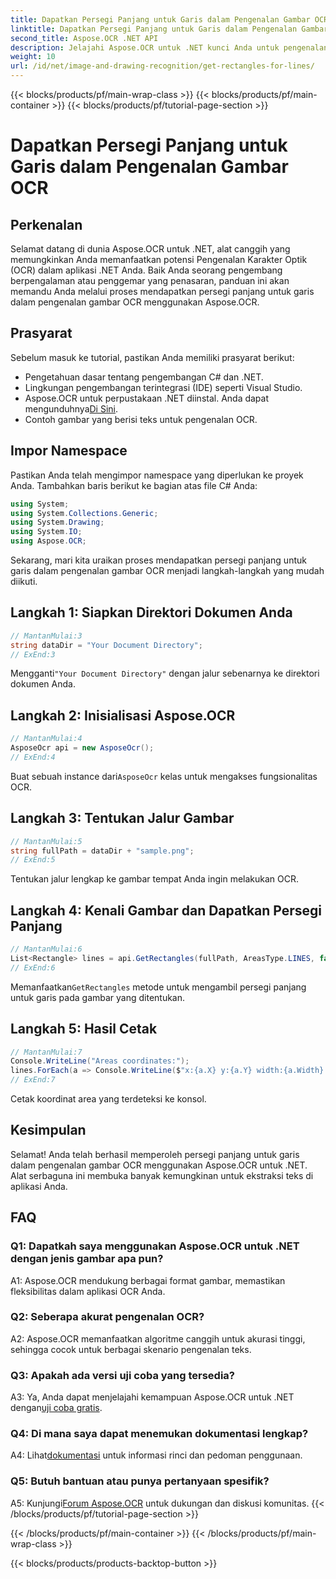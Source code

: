 ```yaml
---
title: Dapatkan Persegi Panjang untuk Garis dalam Pengenalan Gambar OCR
linktitle: Dapatkan Persegi Panjang untuk Garis dalam Pengenalan Gambar OCR
second_title: Aspose.OCR .NET API
description: Jelajahi Aspose.OCR untuk .NET kunci Anda untuk pengenalan gambar OCR yang tepat. Bebaskan kekuatan ekstraksi teks dengan mudah.
weight: 10
url: /id/net/image-and-drawing-recognition/get-rectangles-for-lines/
---
```


{{< blocks/products/pf/main-wrap-class >}}
{{< blocks/products/pf/main-container >}}
{{< blocks/products/pf/tutorial-page-section >}}

# Dapatkan Persegi Panjang untuk Garis dalam Pengenalan Gambar OCR

## Perkenalan

Selamat datang di dunia Aspose.OCR untuk .NET, alat canggih yang memungkinkan Anda memanfaatkan potensi Pengenalan Karakter Optik (OCR) dalam aplikasi .NET Anda. Baik Anda seorang pengembang berpengalaman atau penggemar yang penasaran, panduan ini akan memandu Anda melalui proses mendapatkan persegi panjang untuk garis dalam pengenalan gambar OCR menggunakan Aspose.OCR.

## Prasyarat

Sebelum masuk ke tutorial, pastikan Anda memiliki prasyarat berikut:

- Pengetahuan dasar tentang pengembangan C# dan .NET.
- Lingkungan pengembangan terintegrasi (IDE) seperti Visual Studio.
-  Aspose.OCR untuk perpustakaan .NET diinstal. Anda dapat mengunduhnya[Di Sini](https://releases.aspose.com/ocr/net/).
- Contoh gambar yang berisi teks untuk pengenalan OCR.

## Impor Namespace

Pastikan Anda telah mengimpor namespace yang diperlukan ke proyek Anda. Tambahkan baris berikut ke bagian atas file C# Anda:

```csharp
using System;
using System.Collections.Generic;
using System.Drawing;
using System.IO;
using Aspose.OCR;
```

Sekarang, mari kita uraikan proses mendapatkan persegi panjang untuk garis dalam pengenalan gambar OCR menjadi langkah-langkah yang mudah diikuti.

## Langkah 1: Siapkan Direktori Dokumen Anda

```csharp
// MantanMulai:3
string dataDir = "Your Document Directory";
// ExEnd:3
```

 Mengganti`"Your Document Directory"` dengan jalur sebenarnya ke direktori dokumen Anda.

## Langkah 2: Inisialisasi Aspose.OCR

```csharp
// MantanMulai:4
AsposeOcr api = new AsposeOcr();
// ExEnd:4
```

 Buat sebuah instance dari`AsposeOcr` kelas untuk mengakses fungsionalitas OCR.

## Langkah 3: Tentukan Jalur Gambar

```csharp
// MantanMulai:5
string fullPath = dataDir + "sample.png";
// ExEnd:5
```

Tentukan jalur lengkap ke gambar tempat Anda ingin melakukan OCR.

## Langkah 4: Kenali Gambar dan Dapatkan Persegi Panjang

```csharp
// MantanMulai:6
List<Rectangle> lines = api.GetRectangles(fullPath, AreasType.LINES, false);
// ExEnd:6
```

 Memanfaatkan`GetRectangles` metode untuk mengambil persegi panjang untuk garis pada gambar yang ditentukan.

## Langkah 5: Hasil Cetak

```csharp
// MantanMulai:7
Console.WriteLine("Areas coordinates:");
lines.ForEach(a => Console.WriteLine($"x:{a.X} y:{a.Y} width:{a.Width} height:{a.Height}"));
// ExEnd:7
```

Cetak koordinat area yang terdeteksi ke konsol.

## Kesimpulan

Selamat! Anda telah berhasil memperoleh persegi panjang untuk garis dalam pengenalan gambar OCR menggunakan Aspose.OCR untuk .NET. Alat serbaguna ini membuka banyak kemungkinan untuk ekstraksi teks di aplikasi Anda.

## FAQ

### Q1: Dapatkah saya menggunakan Aspose.OCR untuk .NET dengan jenis gambar apa pun?

A1: Aspose.OCR mendukung berbagai format gambar, memastikan fleksibilitas dalam aplikasi OCR Anda.

### Q2: Seberapa akurat pengenalan OCR?

A2: Aspose.OCR memanfaatkan algoritme canggih untuk akurasi tinggi, sehingga cocok untuk berbagai skenario pengenalan teks.

### Q3: Apakah ada versi uji coba yang tersedia?

 A3: Ya, Anda dapat menjelajahi kemampuan Aspose.OCR untuk .NET dengan[uji coba gratis](https://releases.aspose.com/).

### Q4: Di mana saya dapat menemukan dokumentasi lengkap?

 A4: Lihat[dokumentasi](https://reference.aspose.com/ocr/net/) untuk informasi rinci dan pedoman penggunaan.

### Q5: Butuh bantuan atau punya pertanyaan spesifik?

 A5: Kunjungi[Forum Aspose.OCR](https://forum.aspose.com/c/ocr/16) untuk dukungan dan diskusi komunitas.
{{< /blocks/products/pf/tutorial-page-section >}}

{{< /blocks/products/pf/main-container >}}
{{< /blocks/products/pf/main-wrap-class >}}

{{< blocks/products/products-backtop-button >}}
